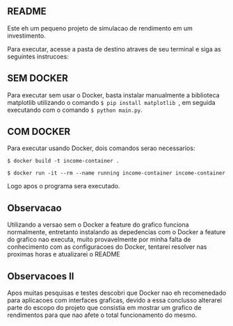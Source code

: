 ## README

Este eh um pequeno projeto de simulacao de rendimento em um investimento.

Para executar, acesse a pasta de destino atraves de seu terminal e
siga as seguintes instrucoes:

## SEM DOCKER

Para executar sem usar o Docker, basta instalar manualmente a biblioteca 
matplotlib utilizando o comando ```$ pip install matplotlib ```, em seguida
executando com o comando ```$ python main.py```.

## COM DOCKER

Para executar usando Docker, dois comandos serao necessarios:

```
$ docker build -t income-container .

$ docker run -it --rm --name running income-container income-container
```

Logo apos o programa sera executado.


## Observacao

Utilizando a versao sem o Docker a feature do grafico funciona normalmente, entretanto instalando as depedencias com o Docker a feature do grafico nao executa, muito provavelmente por minha falta de conhecimento com as configuracoes do Docker, tentarei resolver nas proximas horas e atualizarei o README

## Observacoes II

Apos muitas pesquisas e testes descobri que Docker nao eh recomenedado para aplicacoes
com interfaces graficas, devido a essa conclusso alterarei parte do escopo do projeto
que consistia em mostrar um grafico de rendimentos para que nao afete o total 
funcionamento do mesmo. 
